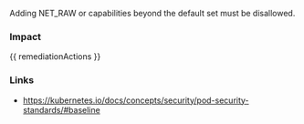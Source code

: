 
Adding NET_RAW or capabilities beyond the default set must be disallowed.

### Impact
<!-- Add Impact here -->

<!-- DO NOT CHANGE -->
{{ remediationActions }}

### Links
- https://kubernetes.io/docs/concepts/security/pod-security-standards/#baseline


